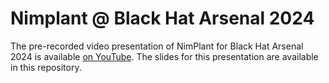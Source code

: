 # Nimplant @ Black Hat Arsenal 2024

The pre-recorded video presentation of NimPlant for Black Hat Arsenal 2024 is available [on YouTube](https://youtu.be/9xQGjdPyDJc).
The slides for this presentation are available in this repository.
